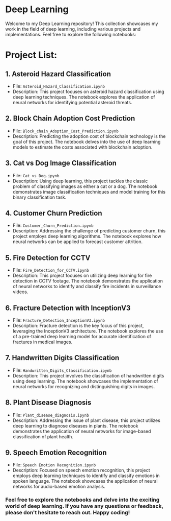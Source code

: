 # Deep Learning 

Welcome to my Deep Learning repository! This collection showcases my work in the field of deep learning, including various projects and implementations. Feel free to explore the following notebooks:

# Project List:

## 1. Asteroid Hazard Classification

- File: `Asteroid_Hazard_Classification.ipynb`
- Description: This project focuses on asteroid hazard classification using deep learning techniques. The notebook explores the application of neural networks for identifying potential asteroid threats.

## 2. Block Chain Adoption Cost Prediction

- File: `Block_chain_Adoption_Cost_Prediction.ipynb`
- Description: Predicting the adoption cost of blockchain technology is the goal of this project. The notebook delves into the use of deep learning models to estimate the costs associated with blockchain adoption.

## 3. Cat vs Dog Image Classification

- File: `Cat_vs_Dog.ipynb`
- Description: Using deep learning, this project tackles the classic problem of classifying images as either a cat or a dog. The notebook demonstrates image classification techniques and model training for this binary classification task.

## 4. Customer Churn Prediction

- File: `Customer_Churn_Prediction.ipynb`
- Description: Addressing the challenge of predicting customer churn, this project employs deep learning algorithms. The notebook explores how neural networks can be applied to forecast customer attrition.

## 5. Fire Detection for CCTV

- File: `Fire_Detection_for_CCTV.ipynb`
- Description: This project focuses on utilizing deep learning for fire detection in CCTV footage. The notebook demonstrates the application of neural networks to identify and classify fire incidents in surveillance videos.

## 6. Fracture Detection with InceptionV3

- File: `Fracture_Detection_InceptionV3.ipynb`
- Description: Fracture detection is the key focus of this project, leveraging the InceptionV3 architecture. The notebook explores the use of a pre-trained deep learning model for accurate identification of fractures in medical images.

## 7. Handwritten Digits Classification

- File: `Handwritten_Digits_Classification.ipynb`
- Description: This project involves the classification of handwritten digits using deep learning. The notebook showcases the implementation of neural networks for recognizing and distinguishing digits in images.

## 8. Plant Disease Diagnosis

- File: `Plant_disease_diagnosis.ipynb`
- Description: Addressing the issue of plant disease, this project utilizes deep learning to diagnose diseases in plants. The notebook demonstrates the application of neural networks for image-based classification of plant health.

## 9. Speech Emotion Recognition

- File: `Speech Emotion Recognition.ipynb`
- Description: Focused on speech emotion recognition, this project employs deep learning techniques to identify and classify emotions in spoken language. The notebook showcases the application of neural networks for audio-based emotion analysis.


### Feel free to explore the notebooks and delve into the exciting world of deep learning. If you have any questions or feedback, please don't hesitate to reach out. Happy coding!
